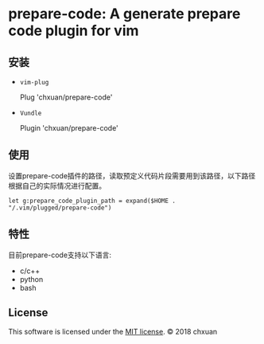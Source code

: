 prepare-code: A generate prepare code plugin for vim
===============================================

## 安装
    
- `vim-plug`

    Plug 'chxuan/prepare-code'

- `Vundle`

    Plugin 'chxuan/prepare-code'

## 使用

设置prepare-code插件的路径，读取预定义代码片段需要用到该路径，以下路径根据自己的实际情况进行配置。

    let g:prepare_code_plugin_path = expand($HOME . "/.vim/plugged/prepare-code")
    
## 特性

目前prepare-code支持以下语言:

- c/c++
- python
- bash


## License

This software is licensed under the [MIT license][1]. © 2018 chxuan


[1]: https://github.com/chxuan/prepare-code/blob/master/LICENSE
